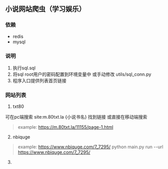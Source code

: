 ## 小说网站爬虫（学习娱乐）

### 依赖

- redis
- mysql

### 说明

1. 执行sql.sql 
2. 将sql root用户的密码配置到环境变量中 或手动修改 utils/sql_conn.py
3. 程序入口提供列表首页链接

### 网站列表

1. txt80

可在pc端搜索 site:m.80txt.la {小说书名} 找到链接 或直接在移动端搜索

> example: https://m.80txt.la/11155/page-1.html

2. nbiquge

> example: https://www.nbiquge.com/7_7295/
> python main.py run --url https://www.nbiquge.com/7_7295/
3.  
